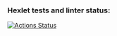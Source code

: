 ### Hexlet tests and linter status:
[![Actions Status](https://github.com/AABur/python-project-lvl3/workflows/hexlet-check/badge.svg)](https://github.com/AABur/python-project-lvl3/actions)